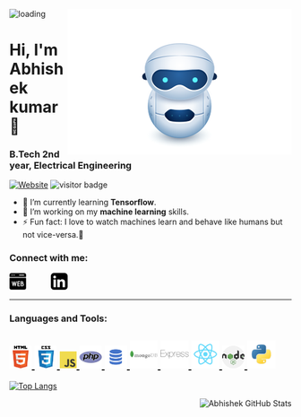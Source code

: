 ![loading](https://images.unsplash.com/photo-1545987796-200677ee1011?ixlib=rb-1.2.1&ixid=eyJhcHBfaWQiOjEyMDd9&auto=format&fit=crop&w=960&h=300&q=60)
<img align="right" alt="Coding" width="400" src="https://github.com/Abhishek-k-git/Image/blob/main/mygif.svg">
# Hi, I'm Abhishek kumar 👋
### B.Tech 2nd year, Electrical Engineering

[![Website](https://img.shields.io/website?label=techscinotes.xyz&style=for-the-badge&url=http%3A%2F%2Ftechscinotes.xyz)](http://techscinotes.xyz)
![visitor badge](https://visitor-badge.glitch.me/badge?page_id=Abhishek-k-git.visitor-badge)


- 🌱 I’m currently learning **Tensorflow**.
- 👯 I’m working on my **machine learning** skills.
- ⚡ Fun fact: I love to watch machines learn and behave like humans but not vice-versa.🤣

### Connect with me:
<a href="http://www.techscinotes.xyz"><img alt="Website" src="https://github.com/Abhishek-k-git/image/blob/main/website.png" width="30" height="30" style="margin-right:40px;" /></a>
<a href="http://www.linkedin.com/in/abhishek-kumar-9872241ab/"><img alt="Linkedin" src="https://github.com/Abhishek-k-git/image/blob/main/linkedin.svg" width="30" height="30" style="margin-right:40px;"  /></a>
<br />
<!--
[<img align="left" alt="youtube | YouTube" width="22px" src="#" />][youtube]
[<img align="left" alt="linkedin | LinkedIn" width="22px" src="https://www.linkedin.com/in/abhishek--kr/" />][linkedin]
<br />
-->
---

### Languages and Tools:

<a href="#"> <img alt="HTML5" src="https://raw.githubusercontent.com/github/explore/80688e429a7d4ef2fca1e82350fe8e3517d3494d/topics/html/html.png" width="40" height="40" /> </a>
<a href="#"> <img alt="CSS3" src="https://raw.githubusercontent.com/github/explore/80688e429a7d4ef2fca1e82350fe8e3517d3494d/topics/css/css.png" width="40" height="40" /> </a>
<a href="#"> <img alt="Javascript" src="https://raw.githubusercontent.com/github/explore/80688e429a7d4ef2fca1e82350fe8e3517d3494d/topics/javascript/javascript.png" width="30" height="30" /> </a>
<a href="#"> <img alt="PhP" src="https://raw.githubusercontent.com/github/explore/80688e429a7d4ef2fca1e82350fe8e3517d3494d/topics/php/php.png" width="40" height="40" /> </a>
<a href="#"> <img alt="SQL" src="https://raw.githubusercontent.com/github/explore/80688e429a7d4ef2fca1e82350fe8e3517d3494d/topics/sql/sql.png" width="40" height="40" /> </a>
<a href="#"> <img alt="MongoDb" src="https://raw.githubusercontent.com/github/explore/80688e429a7d4ef2fca1e82350fe8e3517d3494d/topics/mongodb/mongodb.png" width="50" height="50" /> </a>
<a href="#"> <img alt="Express" src="https://raw.githubusercontent.com/github/explore/80688e429a7d4ef2fca1e82350fe8e3517d3494d/topics/express/express.png" width="50" height="50" /> </a>
<a href="#"> <img alt="React" src="https://raw.githubusercontent.com/github/explore/80688e429a7d4ef2fca1e82350fe8e3517d3494d/topics/react/react.png" width="50" height="50" /> </a>
<a href="#"> <img alt="Nodejs" src="https://github.com/Abhishek-k-git/image/blob/main/nodejs.svg" width="40" height="40" /> </a>
<a href="#"> <img alt="Python" src="https://raw.githubusercontent.com/github/explore/80688e429a7d4ef2fca1e82350fe8e3517d3494d/topics/python/python.png" width="50" height="50" /> </a>
<br />
---

[![Top Langs](https://github-readme-stats.vercel.app/api/top-langs/?username=Abhishek-k-git)](https://github.com/Abhishek-k-git)

<img align="right" alt="Abhishek GitHub Stats" src="https://github-readme-stats.codestackr.vercel.app/api?username=Abhishek-k-git&show_icons=true&hide_border=true" />
  
